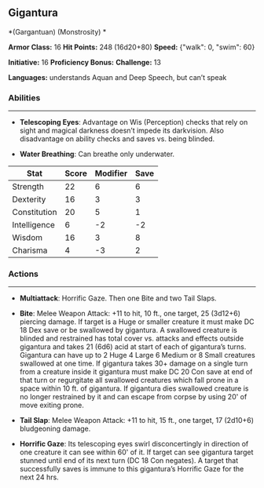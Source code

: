 ## Gigantura
*(Gargantuan) (Monstrosity) *

**Armor Class:** 16
**Hit Points:** 248 (16d20+80)
**Speed:** {"walk": 0, "swim": 60}

**Initiative:** 16
**Proficiency Bonus:**
**Challenge:** 13

**Languages:** understands Aquan and Deep Speech, but can’t speak

### Abilities
 --- 
- **Telescoping Eyes**: Advantage on Wis (Perception) checks that rely on sight and magical darkness doesn’t impede its darkvision. Also disadvantage on ability checks and saves vs. being blinded.

- **Water Breathing**: Can breathe only underwater.



| Stat | Score | Modifier | Save |
| ---- | ---- | ---- | ---- |
| Strength | 22 | 6 | 6 |
| Dexterity | 16 | 3 | 3 |
| Constitution | 20 | 5 | 1 |
| Intelligence | 6 | -2 | -2 |
| Wisdom | 16 | 3 | 8 |
| Charisma | 4 | -3 | 2 |

### Actions
 --- 
- **Multiattack**: Horrific Gaze. Then one Bite and two Tail Slaps.

- **Bite**: Melee Weapon Attack: +11 to hit, 10 ft., one target, 25 (3d12+6) piercing damage. If target is a Huge or smaller creature it must make DC 18 Dex save or be swallowed by gigantura. A swallowed creature is blinded and restrained has total cover vs. attacks and effects outside gigantura and takes 21 (6d6) acid at start of each of gigantura’s turns. Gigantura can have up to 2 Huge 4 Large 6 Medium or 8 Small creatures swallowed at one time. If gigantura takes 30+ damage on a single turn from a creature inside it gigantura must make DC 20 Con save at end of that turn or regurgitate all swallowed creatures which fall prone in a space within 10 ft. of gigantura. If gigantura dies swallowed creature is no longer restrained by it and can escape from corpse by using 20' of move exiting prone.

- **Tail Slap**: Melee Weapon Attack: +11 to hit, 15 ft., one target, 17 (2d10+6) bludgeoning damage.

- **Horrific Gaze**: Its telescoping eyes swirl disconcertingly in direction of one creature it can see within 60' of it. If target can see gigantura target stunned until end of its next turn (DC 18 Con negates). A target that successfully saves is immune to this gigantura’s Horrific Gaze for the next 24 hrs.

